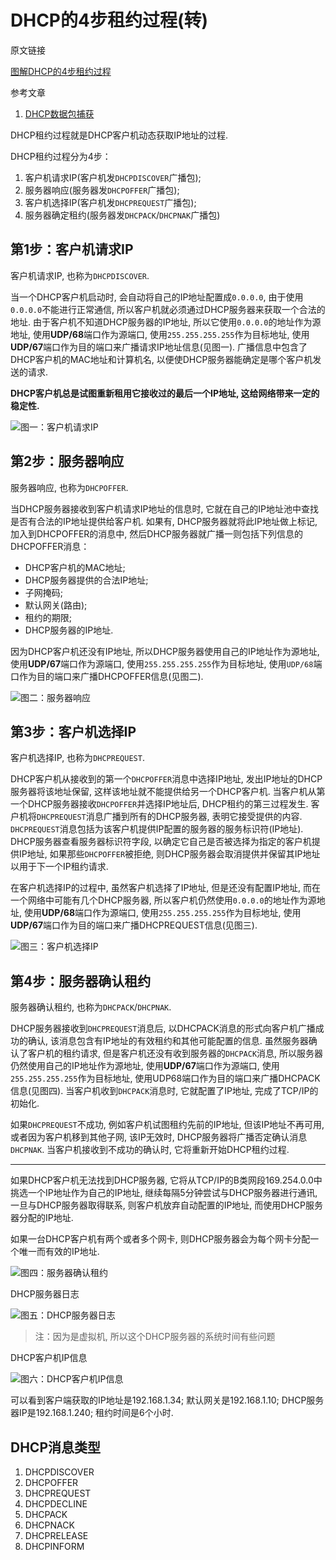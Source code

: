 # DHCP的4步租约过程(转)

原文链接

[图解DHCP的4步租约过程](https://blog.51cto.com/yuanbin/109574)

参考文章

1. [DHCP数据包捕获](https://blog.csdn.net/ancientmoondjay/article/details/70953559)

DHCP租约过程就是DHCP客户机动态获取IP地址的过程. 

DHCP租约过程分为4步：

1. 客户机请求IP(客户机发`DHCPDISCOVER`广播包); 
2. 服务器响应(服务器发`DHCPOFFER`广播包); 
3. 客户机选择IP(客户机发`DHCPREQUEST`广播包); 
4. 服务器确定租约(服务器发`DHCPACK`/`DHCPNAK`广播包)

## 第1步：客户机请求IP

客户机请求IP, 也称为`DHCPDISCOVER`. 

当一个DHCP客户机启动时, 会自动将自己的IP地址配置成`0.0.0.0`, 由于使用`0.0.0.0`不能进行正常通信, 所以客户机就必须通过DHCP服务器来获取一个合法的地址. 由于客户机不知道DHCP服务器的IP地址, 所以它使用`0.0.0.0`的地址作为源地址, 使用**UDP/68**端口作为源端口, 使用`255.255.255.255`作为目标地址, 使用**UDP/67**端口作为目的端口来广播请求IP地址信息(见图一). 广播信息中包含了DHCP客户机的MAC地址和计算机名, 以便使DHCP服务器能确定是哪个客户机发送的请求. 

**DHCP客户机总是试图重新租用它接收过的最后一个IP地址, 这给网络带来一定的稳定性.**

![图一：客户机请求IP](https://gitee.com/generals-space/gitimg/raw/master/7c80332d7e7c1ad89c9106e14a0c30c2.gif)

## 第2步：服务器响应

服务器响应, 也称为`DHCPOFFER`. 

当DHCP服务器接收到客户机请求IP地址的信息时, 它就在自己的IP地址池中查找是否有合法的IP地址提供给客户机. 如果有, DHCP服务器就将此IP地址做上标记, 加入到DHCPOFFER的消息中, 然后DHCP服务器就广播一则包括下列信息的DHCPOFFER消息：

- DHCP客户机的MAC地址; 
- DHCP服务器提供的合法IP地址; 
- 子网掩码; 
- 默认网关(路由); 
- 租约的期限; 
- DHCP服务器的IP地址. 

因为DHCP客户机还没有IP地址, 所以DHCP服务器使用自己的IP地址作为源地址, 使用**UDP/67**端口作为源端口, 使用`255.255.255.255`作为目标地址, 使用`UDP/68`端口作为目的端口来广播DHCPOFFER信息(见图二). 

![图二：服务器响应](https://gitee.com/generals-space/gitimg/raw/master/0b4a8d522a84a1deae2c91f124520ece.gif)

## 第3步：客户机选择IP

客户机选择IP, 也称为`DHCPREQUEST`. 

DHCP客户机从接收到的第一个`DHCPOFFER`消息中选择IP地址, 发出IP地址的DHCP服务器将该地址保留, 这样该地址就不能提供给另一个DHCP客户机. 当客户机从第一个DHCP服务器接收`DHCPOFFER`并选择IP地址后, DHCP租约的第三过程发生. 客户机将`DHCPREQUEST`消息广播到所有的DHCP服务器, 表明它接受提供的内容. `DHCPREQUEST`消息包括为该客户机提供IP配置的服务器的服务标识符(IP地址). DHCP服务器查看服务器标识符字段, 以确定它自己是否被选择为指定的客户机提供IP地址, 如果那些`DHCPOFFER`被拒绝, 则DHCP服务器会取消提供并保留其IP地址以用于下一个IP租约请求. 

在客户机选择IP的过程中, 虽然客户机选择了IP地址, 但是还没有配置IP地址, 而在一个网络中可能有几个DHCP服务器, 所以客户机仍然使用`0.0.0.0`的地址作为源地址, 使用**UDP/68**端口作为源端口, 使用`255.255.255.255`作为目标地址, 使用**UDP/67**端口作为目的端口来广播DHCPREQUEST信息(见图三). 

![图三：客户机选择IP](https://gitee.com/generals-space/gitimg/raw/master/3c214de30c5811ce193adba52e5c050d.gif)

## 第4步：服务器确认租约

服务器确认租约, 也称为`DHCPACK`/`DHCPNAK`. 

DHCP服务器接收到`DHCPREQUEST`消息后, 以DHCPACK消息的形式向客户机广播成功的确认, 该消息包含有IP地址的有效租约和其他可能配置的信息. 虽然服务器确认了客户机的租约请求, 但是客户机还没有收到服务器的`DHCPACK`消息, 所以服务器仍然使用自己的IP地址作为源地址, 使用**UDP/67**端口作为源端口, 使用`255.255.255.255`作为目标地址, 使用UDP68端口作为目的端口来广播DHCPACK信息(见图四). 当客户机收到`DHCPACK`消息时, 它就配置了IP地址, 完成了TCP/IP的初始化. 

如果`DHCPREQUEST`不成功, 例如客户机试图租约先前的IP地址, 但该IP地址不再可用, 或者因为客户机移到其他子网, 该IP无效时, DHCP服务器将广播否定确认消息`DHCPNAK`. 当客户机接收到不成功的确认时, 它将重新开始DHCP租约过程. 

------

如果DHCP客户机无法找到DHCP服务器, 它将从TCP/IP的B类网段169.254.0.0中挑选一个IP地址作为自己的IP地址, 继续每隔5分钟尝试与DHCP服务器进行通讯, 一旦与DHCP服务器取得联系, 则客户机放弃自动配置的IP地址, 而使用DHCP服务器分配的IP地址. 

如果一台DHCP客户机有两个或者多个网卡, 则DHCP服务器会为每个网卡分配一个唯一而有效的IP地址. 

![图四：服务器确认租约](https://gitee.com/generals-space/gitimg/raw/master/fc50e7d4748c186c547739f1f946d9c0.gif)

DHCP服务器日志

![图五：DHCP服务器日志](https://gitee.com/generals-space/gitimg/raw/master/fe822597143128f1e9fddfb9a8818bbf.gif)

> 注：因为是虚拟机, 所以这个DHCP服务器的系统时间有些问题

DHCP客户机IP信息

![图六：DHCP客户机IP信息](https://gitee.com/generals-space/gitimg/raw/master/b9287fb8a58abc426eed5c1a243bdb97.gif)

可以看到客户端获取的IP地址是192.168.1.34; 默认网关是192.168.1.10; DHCP服务器IP是192.168.1.240; 租约时间是6个小时. 

## DHCP消息类型

1. DHCPDISCOVER 
2. DHCPOFFER 
3. DHCPREQUEST 
4. DHCPDECLINE 
5. DHCPACK 
6. DHCPNACK 
7. DHCPRELEASE
8. DHCPINFORM
